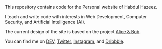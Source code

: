 This repository contains code for the Personal website of Habdul Hazeez.

I teach and write code with interests in Web Development, Computer Security, and Artificial Intelligence (AI).

The current design of the site is based on the project [Alice & Bob](https://github.com/ziizium/aliceandbob).

You can find me on [DEV](https://dev.to/ziizium), [Twitter](https://twitter.com/ziizium), [Instagram](https://instagram.com/ziizium), and [Dribbble](https://dribbble.com/ziizium).
